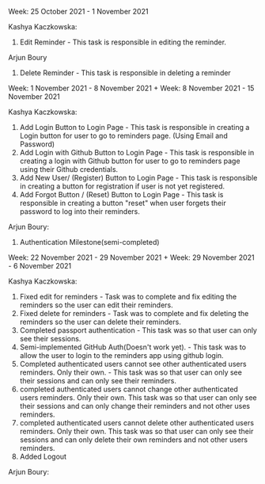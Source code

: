 Week: 25 October 2021  - 1 November 2021

Kashya Kaczkowska:
1. Edit Reminder -  This task is responsible in editing the reminder.

Arjun Boury
1. Delete Reminder - This task is responsible in deleting a reminder

Week: 1 November 2021 - 8 November 2021
+
Week: 8 November 2021 - 15 November 2021

Kashya Kaczkowska:
1. Add Login Button to Login Page - This task is responsible in creating a Login button for user to go to reminders page. (Using Email and Password)
2. Add Login with Github Button to Login Page - This task is responsible in creating a login with Github button for user to go to reminders page using their Github credentials.
3. Add New User/ (Register) Button to Login Page - This task is responsible in creating a button for registration if user is not yet registered. 
4. Add Forgot Button / (Reset) Button to Login Page - This task is responsible in creating a button "reset" when user forgets their password to log into their reminders.


Arjun Boury:
1. Authentication Milestone(semi-completed)


Week: 22 November 2021 - 29 November 2021
+
Week: 29 November 2021 - 6 November 2021

Kashya Kaczkowska: 
1. Fixed edit for reminders - Task was to complete and fix editing the reminders so the user can edit their reminders.
2. Fixed delete for reminders - Task was to complete and fix deleting the reminders so the user can delete their reminders.
3. Completed passport authentication -  This task was so that user can only see their sessions.
4. Semi-implemented GitHub Auth(Doesn't work yet). - This task was to allow the user to login to the reminders app using github login.
5. Completed authenticated users cannot see other authenticated users reminders. Only their own. -  This task was so that user can only see their sessions and can only see their reminders.
6. completed authenticated users cannot change other authenticated users reminders. Only their own.  This task was so that user can only see their sessions and can only change their reminders and not other uses reminders.
7. completed authenticated users cannot delete other authenticated users reminders. Only their own.  This task was so that user can only see their sessions and can only delete their own reminders and not other users reminders.
8. Added Logout

 Arjun Boury:

